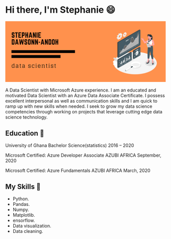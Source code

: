 # Hi there, I'm Stephanie :smile:

![](https://github.com/stephandoh/stephandoh/blob/master/August%2029%2C%202018%204_30-6_00%20PM%20Room%20204.png)

A Data Scientist with Microsoft Azure experience.
I am an educated and motivated Data Scientist with an Azure Data Associate Certificate. I possess excellent interpersonal as well as communication skills and I am quick to ramp up with new skills when needed. I seek to grow my data science competencies through working on projects that leverage cutting edge data science technology.                

## Education :school:

University of Ghana
Bachelor Science(statistics)
2016 – 2020

Microsoft Certified: Azure Developer Associate
AZUBI AFRICA
September, 2020


Microsoft Certified: Azure Fundamentals
AZUBI AFRICA
March, 2020

## My Skills :pushpin:

- Python.                                                                                                
- Pandas.
- Numpy.
- Matplotlib.
- ensorflow.
- Data visualization.
- Data cleaning.



